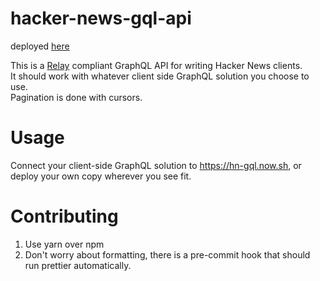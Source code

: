 # hacker-news-gql-api

deployed [here](https://hn-gql.now.sh)

This is a [Relay](https://facebook.github.io/relay/) compliant GraphQL API for writing Hacker News clients.  
It should work with whatever client side GraphQL solution you choose to use.  
Pagination is done with cursors.

# Usage

Connect your client-side GraphQL solution to https://hn-gql.now.sh, or deploy your own copy wherever you see fit.

# Contributing

1.  Use yarn over npm
2.  Don't worry about formatting, there is a pre-commit hook that should run prettier automatically.
